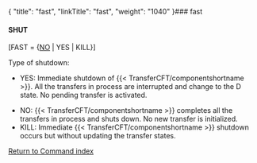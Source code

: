 {
    "title": "fast",
    "linkTitle": "fast",
    "weight": "1040"
}### fast

#### SHUT

\[FAST = {<u>NO</u> | YES | KILL}\]

Type of shutdown:

-   YES: Immediate shutdown of  {{< TransferCFT/componentshortname >}}.
    All the transfers in process are interrupted and change
    to the D state. No pending transfer is activated.

<!-- -->

-   NO:  {{< TransferCFT/componentshortname >}} completes all the transfers
    in process and shuts down. No new transfer is initialized.
-   KILL: Immediate  {{< TransferCFT/componentshortname >}} shutdown occurs
    but without updating the transfer states.

[Return to Command index](../../)
